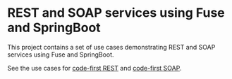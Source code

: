 REST and SOAP services using Fuse and SpringBoot
===========================


This project contains a set of use cases demonstrating REST and SOAP services using Fuse and SpringBoot.

See the use cases for [code-first REST](./codefirst-rest-service) and [code-first SOAP](./codefirst-soap-service).

